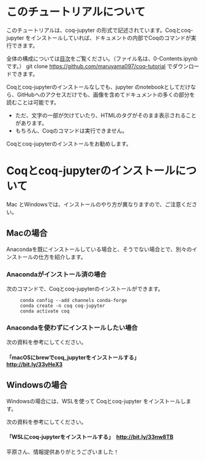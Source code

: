 # このチュートリアルについて

このチュートリアルは、coq-jupyter の形式で記述されています。Coqとcoq-jupyter をインストールしていれば、ドキュメントの内部でCoqのコマンドが実行できます。

全体の構成については[目次](0-Contents.ipynb)をご覧ください。（ファイル名は、0-Contents.ipynbです。）
git clone https://github.com/maruyama097/coq-tutorial でダウンロードできます。

Coqとcoq-jupyterのインストールなしでも、jupyter のnotebookとしてだけなら、GitHubへのアクセスだけでも、画像を含めてドキュメントの多くの部分を読むことは可能です。
- ただ、文字の一部が欠けていたり、HTMLのタグがそのまま表示されることがあります。
- もちろん、Coqのコマンドは実行できません。

Coqとcoq-jupyterのインストールをお勧めします。

# Coqとcoq-jupyterのインストールについて

Mac とWindowsでは、インストールのやり方が異なりますので、ご注意ください。

## Macの場合

Anacondaを既にインストールしている場合と、そうでない場合とで、別々のインストールの仕方を紹介します。

### Anacondaがインストール済の場合

次のコマンドで、Coqとcoq-jupyterのインストールができます。
```
     conda config --add channels conda-forge 
     conda create -n coq coq-jupyter
     conda activate coq
```
### Anacondaを使わずにインストールしたい場合

次の資料を参考にしてください。

#### 「macOSにbrewでcoq_jupyterをインストールする」 　http://bit.ly/33vHeX3

## Windowsの場合

Windowsの場合には、WSLを使って Coqとcoq-jupyter をインストールします。

次の資料を参考にしてください。

#### 「WSLにcoq-jupyterをインストールする」　http://bit.ly/33nw8TB

平原さん、情報提供ありがとうございました！